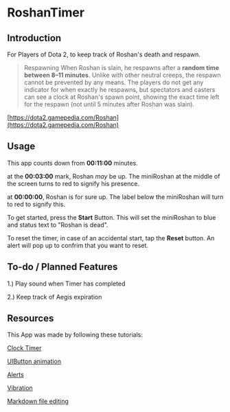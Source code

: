 # RoshanTimer


## Introduction

For Players of Dota 2, to keep track of Roshan's death and respawn.

>Respawning
>When Roshan is slain, he respawns after a **random time between 8–11 minutes**. Unlike with other neutral creeps, the respawn cannot be prevented by any means. The players do not get any indicator for when exactly he respawns, but spectators and casters can see a clock at Roshan's spawn point, showing the exact time left for the respawn (not until 5 minutes after Roshan was slain).

[https://dota2.gamepedia.com/Roshan](https://dota2.gamepedia.com/Roshan)

## Usage

This app counts down from **00:11:00** minutes.

at the **00:03:00** mark, Roshan *may* be up. The miniRoshan at the middle of the screen turns to red to signify his presence. 

at **00:00:00**, Roshan is for sure up. The label below the miniRoshan will turn to red to signify this.

To get started, press the **Start** Button. This will set the miniRoshan to blue and status text to "Roshan is dead".

To reset the timer, in case of an accidental start, tap the **Reset** button. An alert will pop up to confrim that you want to reset. 

## To-do / Planned Features
1.) Play sound when Timer has completed

2.) Keep track of Aegis expiration

## Resources

This App was made by following these tutorials:

[Clock Timer](https://medium.com/ios-os-x-development/build-an-stopwatch-with-swift-3-0-c7040818a10f)

[UIButton animation](https://www.youtube.com/watch?v=ox2MieJzcRQ)

[Alerts](https://www.youtube.com/watch?time_continue=469&v=4EAGIiu7SFU)

[Vibration](https://stackoverflow.com/questions/26455880/how-to-make-iphone-vibrate-using-swift)

[Markdown file editing](https://github.com/adam-p/markdown-here/wiki/Markdown-Cheatsheet#blockquotes)


